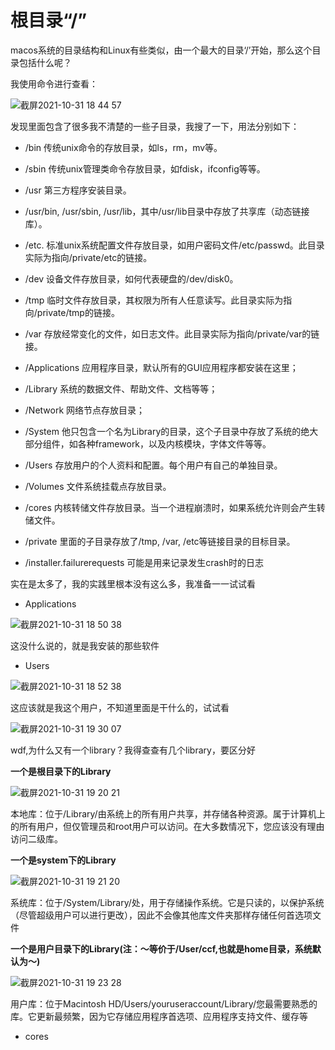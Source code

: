 # 根目录“/”  

macos系统的目录结构和Linux有些类似，由一个最大的目录‘/’开始，那么这个目录包括什么呢？  

我使用命令进行查看：  


![截屏2021-10-31 18 44 57](https://user-images.githubusercontent.com/74129445/139578961-897cb9cc-a600-438f-bdc4-51daf9014f0b.png)  

发现里面包含了很多我不清楚的一些子目录，我搜了一下，用法分别如下：  

* /bin 传统unix命令的存放目录，如ls，rm，mv等。  


* /sbin 传统unix管理类命令存放目录，如fdisk，ifconfig等等。  


* /usr 第三方程序安装目录。  


* /usr/bin, /usr/sbin, /usr/lib，其中/usr/lib目录中存放了共享库（动态链接库）。  


* /etc. 标准unix系统配置文件存放目录，如用户密码文件/etc/passwd。此目录实际为指向/private/etc的链接。  


* /dev 设备文件存放目录，如何代表硬盘的/dev/disk0。  


* /tmp 临时文件存放目录，其权限为所有人任意读写。此目录实际为指向/private/tmp的链接。  


* /var 存放经常变化的文件，如日志文件。此目录实际为指向/private/var的链接。  


* /Applications 应用程序目录，默认所有的GUI应用程序都安装在这里；  


* /Library 系统的数据文件、帮助文件、文档等等；  


* /Network 网络节点存放目录；  


* /System 他只包含一个名为Library的目录，这个子目录中存放了系统的绝大部分组件，如各种framework，以及内核模块，字体文件等等。  


* /Users 存放用户的个人资料和配置。每个用户有自己的单独目录。  


* /Volumes 文件系统挂载点存放目录。  


* /cores 内核转储文件存放目录。当一个进程崩溃时，如果系统允许则会产生转储文件。  


* /private 里面的子目录存放了/tmp, /var, /etc等链接目录的目标目录。  


* /installer.failurerequests 可能是用来记录发生crash时的日志  


实在是太多了，我的实践里根本没有这么多，我准备一一试试看  

* Applications

![截屏2021-10-31 18 50 38](https://user-images.githubusercontent.com/74129445/139579199-eb7b9271-d557-4fe7-84c7-dcc6d8e06047.png)  

这没什么说的，就是我安装的那些软件  

* Users  

![截屏2021-10-31 18 52 38](https://user-images.githubusercontent.com/74129445/139579304-84236a7b-2b6c-443c-b1a5-a10417d1a950.png)  

这应该就是我这个用户，不知道里面是干什么的，试试看  

![截屏2021-10-31 19 30 07](https://user-images.githubusercontent.com/74129445/139580892-640f5394-13d8-43a4-ae01-ccb4faa127bb.png)  


wdf,为什么又有一个library？我得查查有几个library，要区分好  

**一个是根目录下的Library**  

![截屏2021-10-31 19 20 21](https://user-images.githubusercontent.com/74129445/139580479-5d903080-0d56-4c02-bca8-ac85033075be.png)  

本地库：位于/Library/由系统上的所有用户共享，并存储各种资源。属于计算机上的所有用户，但仅管理员和root用户可以访问。在大多数情况下，您应该没有理由访问二级库。  



**一个是system下的Library**  

![截屏2021-10-31 19 21 20](https://user-images.githubusercontent.com/74129445/139580534-0b559ea9-e4db-4813-b392-f50f7ddaf7af.png)  

系统库：位于/System/Library/处，用于存储操作系统。它是只读的，以保护系统（尽管超级用户可以进行更改），因此不会像其他库文件夹那样存储任何首选项文件  



**一个是用户目录下的Library(注：～等价于/User/ccf,也就是home目录，系统默认为～)**  

![截屏2021-10-31 19 23 28](https://user-images.githubusercontent.com/74129445/139580648-7e20af58-ebe4-4c19-b6f1-1c0daaabb98e.png)  

用户库：位于Macintosh HD/Users/youruseraccount/Library/您最需要熟悉的库。它更新最频繁，因为它存储应用程序首选项、应用程序支持文件、缓存等  



* cores




































 






















